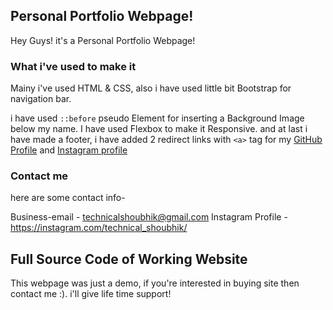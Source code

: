 ## Personal Portfolio Webpage!

Hey Guys! it's a Personal Portfolio Webpage!

### What i've used to make it

Mainy i've used HTML & CSS, also i have used little bit Bootstrap for navigation bar.

i have used `::before` pseudo Element for inserting a Background Image below my name. I have used Flexbox to make it Responsive. and at last i have made a footer, i have added 2 redirect links with `<a>` tag for my [GitHub Profile](https://github.com/technical-shoubhik/) and [Instagram profile](https://instagram.com/technical_shoubhik/)

### Contact me 

here are some contact info-

Business-email - technicalshoubhik@gmail.com
Instagram Profile - https://instagram.com/technical_shoubhik/

## Full Source Code of Working Website

This webpage was just a demo, if you're interested in buying site then contact me :). i'll give life time support!

